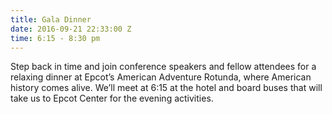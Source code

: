 ```yaml
---
title: Gala Dinner
date: 2016-09-21 22:33:00 Z
time: 6:15 - 8:30 pm
---
```


Step back in time and join conference speakers and fellow attendees for a relaxing dinner at Epcot’s American Adventure Rotunda, where American history comes alive. We’ll meet at 6:15 at the hotel and board buses that will take us to Epcot Center for the evening activities.